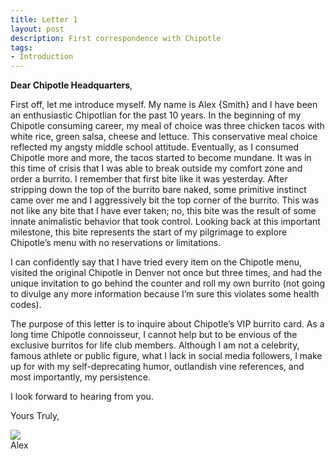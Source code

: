 ```yaml
---
title: Letter 1
layout: post
description: First correspondence with Chipotle
tags:
- Introduction
---
```


**Dear Chipotle Headquarters**, 

First off, let me introduce myself.   My name is Alex {Smith} and I have been an enthusiastic Chipotlian for the past 10 years.   In the beginning of my Chipotle consuming career, my meal of choice was three chicken tacos with white rice, green salsa, cheese and lettuce.  This conservative meal choice reflected my angsty middle school attitude.  Eventually, as I consumed Chipotle more and more, the tacos started to become mundane.  It was in this time of crisis that I was able to break outside my comfort zone and order a burrito.  I remember that first bite like it was yesterday.  After stripping down the top of the burrito bare naked, some primitive instinct came over me and I aggressively bit the top corner of the burrito.  This was not like any bite that I have ever taken; no, this bite was the result of some innate animalistic behavior that took control.  Looking back at this important milestone, this bite represents the start of my pilgrimage to explore Chipotle’s menu with no reservations or limitations.  

I can confidently say that I have tried every item on the Chipotle menu, visited the original Chipotle in Denver not once but three times, and had the unique invitation to go behind the counter and roll my own burrito (not going to divulge any more information because I’m sure this violates some health codes).  

The purpose of this letter is to inquire about Chipotle’s VIP burrito card.  As a long time Chipotle connoisseur, I cannot help but to be envious of the exclusive burritos for life club members.  Although I am not a celebrity, famous athlete or public figure, what I lack in social media followers, I make up for with my self-deprecating humor, outlandish vine references, and most importantly, my persistence.  

I look forward to hearing from you.  

Yours Truly,<br>

![](https://raw.githubusercontent.com/sdecsesznak/sdecsesznak.github.io/master/assets/images/alex.png)
<br>
Alex